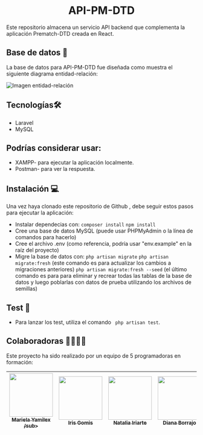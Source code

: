 <h1 align="center"> API-PM-DTD</h1> 

Este repositorio almacena un servicio API backend que complementa la aplicación Prematch-DTD creada en React.



## Base de datos 📖

La base de datos para API-PM-DTD fue diseñada como muestra el siguiente diagrama entidad-relación:

 ![Imagen entidad-relación](C:\xampp\htdocs\api-pm-dtd\resources\img\MSQL.jpg)







## Tecnologías🛠️  

- Laravel
- MySQL


## Podrías considerar usar: 

- XAMPP- para ejecutar la aplicación localmente.
- Postman- para ver la respuesta. 


## Instalación 💻
Una vez haya clonado este repositorio de Github , debe seguir estos pasos para ejecutar la aplicación:

- Instalar dependecias con: `composer install`  `npm install`
- Cree una base de datos MySQL (puede usar PHPMyAdmin o la línea de comandos para hacerlo)
- Cree el archivo .env (como referencia, podría usar "env.example" en la raíz del proyecto)
- Migre la base de datos con:  `php artisan migrate`  `php artisan migrate:fresh` (este comando es para actualizar los cambios a migraciones anteriores)  `php artisan migrate:fresh --seed` (el último comando es para para eliminar y recrear todas las tablas de la base de datos y luego poblarlas con datos de prueba utilizando los archivos de semillas)


## Test 🧾
- Para lanzar los test, utiliza el comando ` php artisan test`.



 ## Colaboradoras :family_woman_woman_girl_girl:
Este proyecto ha sido realizado por un equipo de 5 programadoras en formación:

| [<img src="https://avatars.githubusercontent.com/u/117082608?v=4" width=115><br><sub>Mariela Yamilex /sub>](https://github.com/MarielaYamilex70) |  [<img src="https://avatars.githubusercontent.com/u/117083641?v=4" width=115><br><sub>Iris Gomis </sub>](https://github.com/IrisGomis) |  [<img src="https://avatars.githubusercontent.com/u/117080419?v=4" width=115><br><sub>Natalia Iriarte</sub>](https://github.com/Natalia-irlo) | [<img src="https://avatars.githubusercontent.com/u/90630004?v=4" width=115><br><sub>Diana Borrajo</sub>](https://github.com/Dianab177) | [<img src="https://avatars.githubusercontent.com/u/117688044?v=4" width=115><br><sub>Irene Fernández</sub>](https://github.com/irenefl) |
| :---: | :---: | :---: | :---: | :---: |
